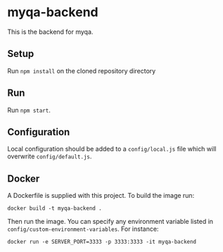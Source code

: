 # myqa-backend

This is the backend for myqa.

## Setup

Run `npm install` on the cloned repository directory

## Run

Run `npm start`.

## Configuration

Local configuration should be added to a `config/local.js` file which will overwrite `config/default.js`.

## Docker

A Dockerfile is supplied with this project. To build the image run:

```
docker build -t myqa-backend .
```

Then run the image. You can specify any environment variable listed in `config/custom-environment-variables`. For instance:

```
docker run -e SERVER_PORT=3333 -p 3333:3333 -it myqa-backend
```
